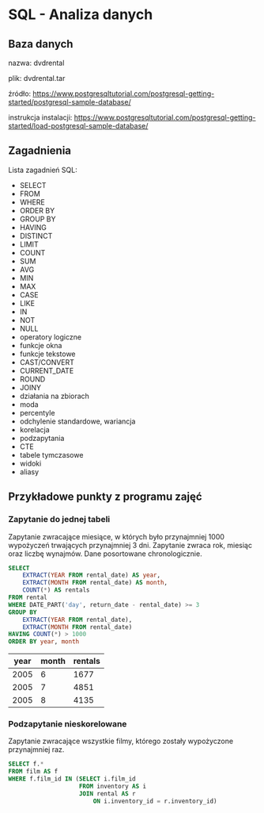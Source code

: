 # SQL - Analiza danych

## Baza danych

nazwa: dvdrental

plik: dvdrental.tar

źródło: https://www.postgresqltutorial.com/postgresql-getting-started/postgresql-sample-database/

instrukcja instalacji: https://www.postgresqltutorial.com/postgresql-getting-started/load-postgresql-sample-database/

## Zagadnienia

Lista zagadnień SQL:

- SELECT
- FROM
- WHERE
- ORDER BY
- GROUP BY
- HAVING
- DISTINCT
- LIMIT
- COUNT
- SUM
- AVG
- MIN
- MAX
- CASE
- LIKE
- IN
- NOT
- NULL
- operatory logiczne
- funkcje okna
- funkcje tekstowe
- CAST/CONVERT
- CURRENT_DATE
- ROUND
- JOINY
- działania na zbiorach
- moda
- percentyle
- odchylenie standardowe, wariancja
- korelacja
- podzapytania
- CTE
- tabele tymczasowe
- widoki
- aliasy


## Przykładowe punkty z programu zajęć

### Zapytanie do jednej tabeli

Zapytanie zwracające miesiące, w których było przynajmniej 1000 wypożyczeń trwających przynajmniej 3 dni. Zapytanie zwraca rok, miesiąc oraz liczbę wynajmów. Dane posortowane chronologicznie.

```sql
SELECT
    EXTRACT(YEAR FROM rental_date) AS year,
    EXTRACT(MONTH FROM rental_date) AS month,
    COUNT(*) AS rentals
FROM rental
WHERE DATE_PART('day', return_date - rental_date) >= 3
GROUP BY 
    EXTRACT(YEAR FROM rental_date),
    EXTRACT(MONTH FROM rental_date)
HAVING COUNT(*) > 1000
ORDER BY year, month 
```

|year|month|rentals|
|----|-----|-------|
|2005|6|1677|
|2005|7|4851|
|2005|8|4135|

### Podzapytanie nieskorelowane

Zapytanie zwracające wszystkie filmy, którego zostały wypożyczone przynajmniej raz.

```sql
SELECT f.*
FROM film AS f
WHERE f.film_id IN (SELECT i.film_id
                    FROM inventory AS i 
                    JOIN rental AS r
                        ON i.inventory_id = r.inventory_id)
```


